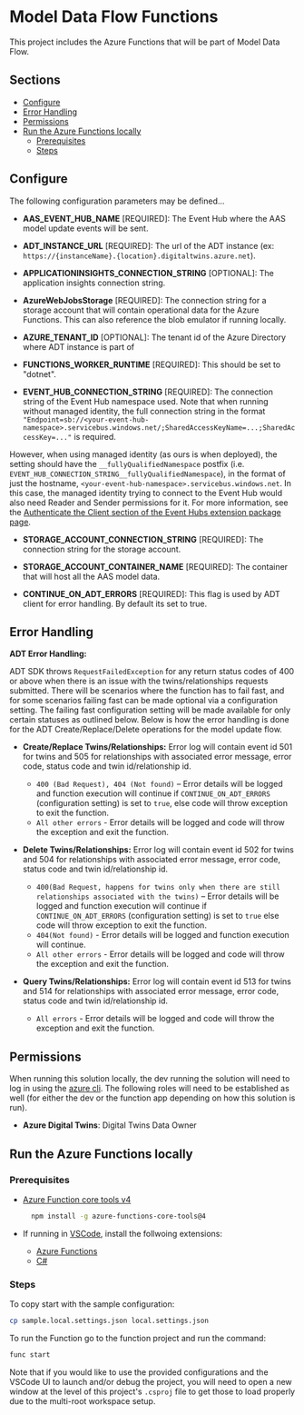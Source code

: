 # Model Data Flow Functions <!-- omit in toc -->

This project includes the Azure Functions that will be part of Model Data Flow.

## Sections <!-- omit in toc -->

- [Configure](#configure)
- [Error Handling](#error-handling)
- [Permissions](#permissions)
- [Run the Azure Functions locally](#run-the-azure-functions-locally)
  - [Prerequisites](#prerequisites)
  - [Steps](#steps)

## Configure

The following configuration parameters may be defined...

- **AAS_EVENT_HUB_NAME** [REQUIRED]: The Event Hub where the AAS model update events will be sent.

- **ADT_INSTANCE_URL** [REQUIRED]: The url of the ADT instance (ex: `https://{instanceName}.{location}.digitaltwins.azure.net`).

- **APPLICATIONINSIGHTS_CONNECTION_STRING** [OPTIONAL]: The application insights connection string.

- **AzureWebJobsStorage** [REQUIRED]: The connection string for a storage account that will contain operational data for the Azure Functions.
  This can also reference the blob emulator if running locally.

- **AZURE_TENANT_ID** [OPTIONAL]: The tenant id of the Azure Directory where ADT instance is part of

- **FUNCTIONS_WORKER_RUNTIME** [REQUIRED]: This should be set to "dotnet".

- **EVENT_HUB_CONNECTION_STRING** [REQUIRED]: The connection string of the Event Hub namespace used.
Note that when running without managed identity,
the full connection string in the format `"Endpoint=sb://<your-event-hub-namespace>.servicebus.windows.net/;SharedAccessKeyName=...;SharedAccessKey=..."`
is required.

However, when using managed identity (as ours is when deployed), the setting should have the `__fullyQualifiedNamespace` postfix (i.e. `EVENT_HUB_CONNECTION_STRING__fullyQualifiedNamespace`),
in the format of just the hostname, `<your-event-hub-namespace>.servicebus.windows.net`.
In this case, the managed identity trying to connect to the Event Hub would also need Reader and Sender permissions for it.
For more information, see the [Authenticate the Client section of the Event Hubs extension package page](https://www.nuget.org/packages/Microsoft.Azure.WebJobs.Extensions.EventHubs/5.0.0-beta.7#readme-body-tab).

- **STORAGE_ACCOUNT_CONNECTION_STRING** [REQUIRED]: The connection string for the storage account.

- **STORAGE_ACCOUNT_CONTAINER_NAME** [REQUIRED]: The container that will host all the AAS model data.

- **CONTINUE_ON_ADT_ERRORS** [REQUIRED]: This flag is used by ADT client for error handling. By default its set to true.

## Error Handling

**ADT Error Handling:**

ADT SDK throws `RequestFailedException` for any return status codes of 400 or above when there is an issue
with the twins/relationships requests submitted. There will be scenarios where the function has to fail fast,
and for some scenarios
failing fast can be made optional via a configuration setting.
The failing fast configuration setting will be made available for only certain statuses as outlined below.
Below is how the error handling is done for the ADT Create/Replace/Delete operations for the model update flow.

- **Create/Replace Twins/Relationships:**
Error log will contain event id 501 for twins and 505 for relationships with associated error message, error code,
status code and twin id/relationship id.

  - `400 (Bad Request), 404 (Not found)` – Error details will be logged and function execution will continue
  if `CONTINUE_ON_ADT_ERRORS` (configuration setting) is set to `true`, else code will throw exception to exit
  the function.
  - `All other errors` - Error details will be logged and code will throw the exception and exit the function.

- **Delete Twins/Relationships:**
Error log will contain event id 502 for twins and 504 for relationships with associated error message, error code,
status code and twin id/relationship id.

  - `400(Bad Request, happens for twins only when there are still relationships associated with the twins)` –
  Error details will be logged and function execution will continue if `CONTINUE_ON_ADT_ERRORS`
  (configuration setting) is set to `true` else code will throw exception to exit the function.
  - `404(Not found)` - Error details will be logged and function execution will continue.
  - `All other errors` - Error details will be logged and code will throw the exception and exit the function.

- **Query Twins/Relationships:**
Error log will contain event id 513 for twins and 514 for relationships with associated error message, error code,
status code and twin id/relationship id.

  - `All errors` - Error details will be logged and code will throw the exception and exit the function.

## Permissions

When running this solution locally, the dev running the solution will need to log in using the [azure cli](https://learn.microsoft.com/en-us/cli/azure/).
The following roles will need to be established as well (for either the dev or the function app depending on how this solution is run).

- **Azure Digital Twins**: Digital Twins Data Owner

## Run the Azure Functions locally

### Prerequisites

- [Azure Function core tools v4](https://docs.microsoft.com/en-us/azure/azure-functions/functions-run-local?tabs=v4%2Cwindows%2Ccsharp%2Cportal%2Cbash)

  ```bash
    npm install -g azure-functions-core-tools@4
  ```

- If running in [VSCode](https://code.visualstudio.com/), install the follwoing extensions:
  - [Azure Functions](https://marketplace.visualstudio.com/items?itemName=ms-azuretools.vscode-azurefunctions)
  - [C#](https://marketplace.visualstudio.com/items?itemName=ms-dotnettools.csharp)

### Steps

To copy start with the sample configuration:

```bash
cp sample.local.settings.json local.settings.json
```

To run the Function go to the function project and run the command:

```bash
func start
```

Note that if you would like to use the provided configurations and the VSCode UI to launch and/or debug the project,
you will need to open a new window at the level of this project's `.csproj` file to get those to load properly due to the multi-root workspace setup.
